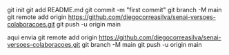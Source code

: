 git init 
git add README.md 
git commit -m "first commit" 
git branch -M main 
git remote add origin https://github.com/diegocorreasilva/senai-versoes-colaboracoes.git
 git push -u origin main


aqui envia
git remote add origin https://github.com/diegocorreasilva/senai-versoes-colaboracoes.git
git branch -M main
git push -u origin main